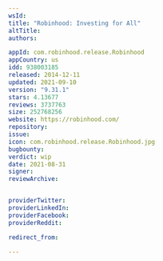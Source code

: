```yaml
---
wsId: 
title: "Robinhood: Investing for All"
altTitle: 
authors:

appId: com.robinhood.release.Robinhood
appCountry: us
idd: 938003185
released: 2014-12-11
updated: 2021-09-10
version: "9.31.1"
stars: 4.13677
reviews: 3737763
size: 252768256
website: https://robinhood.com/
repository: 
issue: 
icon: com.robinhood.release.Robinhood.jpg
bugbounty: 
verdict: wip
date: 2021-08-31
signer: 
reviewArchive:


providerTwitter: 
providerLinkedIn: 
providerFacebook: 
providerReddit: 

redirect_from:

---
```



